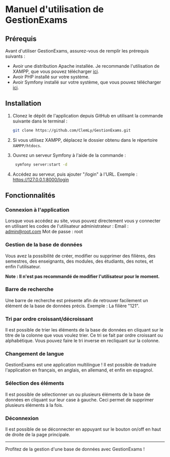# Manuel d'utilisation de GestionExams

## Prérequis

Avant d'utiliser GestionExams, assurez-vous de remplir les prérequis suivants :

- Avoir une distribution Apache installée. Je recommande l'utilisation de XAMPP, que vous pouvez télécharger [ici](https://www.apachefriends.org/fr/download.html).
- Avoir PHP installé sur votre système.
- Avoir Symfony installé sur votre système, que vous pouvez télécharger [ici](https://symfony.com/download).
  

## Installation

1. Clonez le dépôt de l'application depuis GitHub en utilisant la commande suivante dans le terminal :

   ```bash
   git clone https://github.com/ClemLy/GestionExams.git

2. Si vous utilisez XAMPP, déplacez le dossier obtenu dans le répertoire `XAMPP/htdocs`.

3. Ouvrez un serveur Symfony à l'aide de la commande :
   ```bash
    symfony server:start -d
   
4. Accédez au serveur, puis ajouter "/login" à l'URL. Exemple : https://127.0.0.1:8000/login

   

## Fonctionnalités

### Connexion à l'application

Lorsque vous accédez au site, vous pouvez directement vous y connecter en utilisant les codes de l'utilisateur administrateur :
Email : admin@root.com
Mot de passe : root

### Gestion de la base de données

Vous avez la possibilité de créer, modifier ou supprimer des filières, des semestres, des enseignants, des modules, des étudiants, des notes, et enfin l'utilisateur.

**Note : Il n'est pas recommandé de modifier l'utilisateur pour le moment.**

### Barre de recherche

Une barre de recherche est présente afin de retrouver facilement un élément de la base de données précis. Exemple : La filière "121".

### Tri par ordre croissant/décroissant

Il est possible de trier les éléments de la base de données en cliquant sur le titre de la colonne que vous voulez trier. Ce tri se fait par ordre croissant ou alphabétique. Vous pouvez faire le tri inverse en recliquant sur la colonne.

### Changement de langue

GestionExams est une application multilingue ! Il est possible de traduire l'application en français, en anglais, en allemand, et enfin en espagnol.

### Sélection des éléments

Il est possible de sélectionner un ou plusieurs éléments de la base de données en cliquant sur leur case à gauche. Ceci permet de supprimer plusieurs éléments à la fois.

### Déconnexion

Il est possible de se déconnecter en appuyant sur le bouton on/off en haut de droite de la page principale.

---

Profitez de la gestion d'une base de données avec GestionExams !
